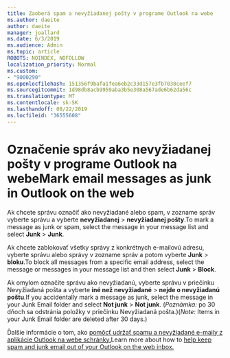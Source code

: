 ```yaml
---
title: Zaoberá spam a nevyžiadanej pošty v programe Outlook na webe
ms.author: daeite
author: daeite
manager: joallard
ms.date: 6/3/2019
ms.audience: Admin
ms.topic: article
ROBOTS: NOINDEX, NOFOLLOW
localization_priority: Normal
ms.custom:
- "9000290"
ms.openlocfilehash: 151356f9bafa1fea6eb2c33d157e3fb7038ceef7
ms.sourcegitcommit: 1d98db8acb9959aba3b5e308a567ade6b62da56c
ms.translationtype: MT
ms.contentlocale: sk-SK
ms.lasthandoff: 08/22/2019
ms.locfileid: "36555608"
---
```

# <a name="mark-email-messages-as-junk-in-outlook-on-the-web"></a><span data-ttu-id="ce203-102">Označenie správ ako nevyžiadanej pošty v programe Outlook na webe</span><span class="sxs-lookup"><span data-stu-id="ce203-102">Mark email messages as junk in Outlook on the web</span></span>

<span data-ttu-id="ce203-103">Ak chcete správu označiť ako nevyžiadané alebo spam, v zozname správ vyberte správu a vyberte **nevyžiadanej** > **nevyžiadanej pošty**.</span><span class="sxs-lookup"><span data-stu-id="ce203-103">To mark a message as junk or spam, select the message in your message list and select **Junk** > **Junk**.</span></span>

<span data-ttu-id="ce203-104">Ak chcete zablokovať všetky správy z konkrétnych e-mailovú adresu, vyberte správu alebo správy v zozname správ a potom vyberte **Junk** > **bloku**.</span><span class="sxs-lookup"><span data-stu-id="ce203-104">To block all messages from a specific email address, select the message or messages in your message list and then select **Junk** > **Block**.</span></span>

<span data-ttu-id="ce203-105">Ak omylom označíte správu ako nevyžiadanú, vyberte správu v priečinku Nevyžiadaná pošta a vyberte **iné než nevyžiadané** > **nejde o nevyžiadanú poštu**.</span><span class="sxs-lookup"><span data-stu-id="ce203-105">If you accidentally mark a message as junk, select the message in your Junk Email folder and select **Not junk** > **Not junk**.</span></span> <span data-ttu-id="ce203-106">(*Poznámka:* po 30 dňoch sa odstránia položky v priečinku Nevyžiadaná pošta.)</span><span class="sxs-lookup"><span data-stu-id="ce203-106">(*Note:* Items in your Junk Email folder are deleted after 30 days.)</span></span>

<span data-ttu-id="ce203-107">Ďalšie informácie o tom, ako [pomôcť udržať spamu a nevyžiadané e-maily z aplikácie Outlook na webe schránky.](https://support.office.com/article/db786e79-54e2-40cc-904f-d89d57b7f41d)</span><span class="sxs-lookup"><span data-stu-id="ce203-107">Learn more about how to [help keep spam and junk email out of your Outlook on the web inbox.](https://support.office.com/article/db786e79-54e2-40cc-904f-d89d57b7f41d)</span></span>